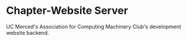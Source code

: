 # Chapter-Website Server

UC Merced's Association for Computing Machinery Club's development website backend.
